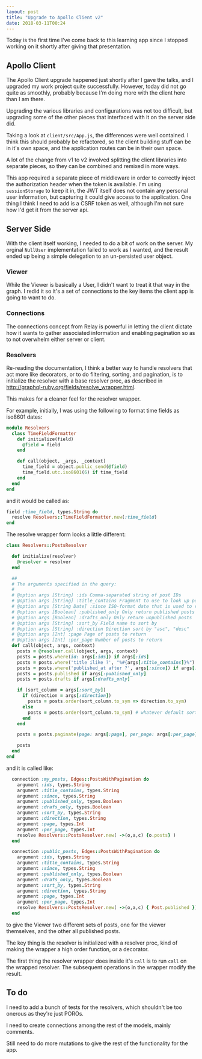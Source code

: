 ```yaml
---
layout: post
title: "Upgrade to Apollo Client v2"
date: 2018-03-11T00:24
---
```


Today is the first time I've come back to this learning app since I
stopped working on it shortly after giving that presentation.


## Apollo Client

The Apollo Client upgrade happened just shortly after I gave the
talks, and I upgraded my work project quite successfully. However,
today did not go quite as smoothly, probably because I'm doing more
with the client here than I am there.

Upgrading the various libraries and configurations was not too
difficult, but upgrading some of the other pieces that interfaced with
it on the server side did.

Taking a look at `client/src/App.js`, the differences were well
contained. I think this should probably be refactored, so the client
building stuff can be in it's own space, and the application routes
can be in their own space.

A lot of the change from v1 to v2 involved splitting the client
libraries into separate pieces, so they can be combined and remixed in
more ways.

This app required a separate piece of middleware in order to correctly
inject the authorization header when the token is available. I'm using
`sessionStorage` to keep it in, the JWT itself does not contain any
personal user information, but capturing it could give access to the
application. One thing I think I need to add is a CSRF token as well,
although I'm not sure how I'd get it from the server api.

## Server Side

With the client itself working, I needed to do a bit of work on the
server. My orginal `NullUser` implementation failed to work as I
wanted, and the result ended up being a simple delegation to an
un-persisted user object.

### Viewer

While the Viewer is basically a User, I didn't want to treat it that
way in the graph. I redid it so it's a set of connections to the key
items the client app is going to want to do.

### Connections

The connections concept from Relay is powerful in letting the client
dictate how it wants to gather associated information and enabling
pagination so as to not overwhelm either server or client.

### Resolvers

Re-reading the documentation, I think a better way to handle resolvers
that act more like decorators, or to do filtering, sorting, and
pagination, is to initialize the resolver with a base resolver proc,
as described in <http://graphql-ruby.org/fields/resolve_wrapper.html>.

This makes for a cleaner feel for the resolver wrapper.

For example, initially, I was using the following to format time
fields as iso8601 dates:

```ruby
module Resolvers
  class TimeFieldFormatter
    def initialize(field)
      @field = field
    end

    def call(object, _args, _context)
      time_field = object.public_send(@field)
      time_field.utc.iso8601(6) if time_field
    end
  end
end
```

and it would be called as:

```ruby
field :time_field, types.String do
  resolve Resolvers::TimeFieldFormatter.new(:time_field)
end
```

The resolve wrapper form looks a little different:

```ruby
class Resolvers::PostsResolver

  def initialize(resolver)
    @resolver = resolver
  end

  ##
  # The arguments specified in the query:
  #
  # @option args [String] :ids Comma-separated string of post IDs
  # @option args [String] :title_contains Fragment to use to look up posts by title
  # @option args [String Date] :since ISO-format date that is used to retrieve posts after
  # @option args [Boolean] :published_only Only return published posts
  # @option args [Boolean] :drafts_only Only return unpublished posts
  # @option args [String] :sort_by Field name to sort by
  # @option args [String] :direction Direction sort by "asc", "desc"
  # @option args [Int] :page Page of posts to return
  # @option args [Int] :per_page Number of posts to return
  def call(object, args, context)
    posts = @resolver.call(object, args, context)
    posts = posts.where(id: args[:ids]) if args[:ids]
    posts = posts.where('title ilike ?', "%#{args[:title_contains]}%") if args[:title_contains]
    posts = posts.where('published_at after ?', args[:since]) if args[:since]
    posts = posts.published if args[:published_only]
    posts = posts.drafts if args[:drafts_only]

    if (sort_column = args[:sort_by])
      if (direction = args[:direction])
        posts = posts.order(sort_column.to_sym => direction.to_sym)
      else
        posts = posts.order(sort_column.to_sym) # whatever default sort order is
      end
    end

    posts = posts.paginate(page: args[:page], per_page: args[:per_page])

    posts
  end
end
```

and it is called like:

```ruby
  connection :my_posts, Edges::PostsWithPagination do
    argument :ids, types.String
    argument :title_contains, types.String
    argument :since, types.String
    argument :published_only, types.Boolean
    argument :drafs_only, types.Boolean
    argument :sort_by, types.String
    argument :direction, types.String
    argument :page, types.Int
    argument :per_page, types.Int
    resolve Resolvers::PostsResolver.new( ->(o,a,c) {o.posts} )
  end

  connection :public_posts, Edges::PostsWithPagination do
    argument :ids, types.String
    argument :title_contains, types.String
    argument :since, types.String
    argument :published_only, types.Boolean
    argument :drafs_only, types.Boolean
    argument :sort_by, types.String
    argument :direction, types.String
    argument :page, types.Int
    argument :per_page, types.Int
    resolve Resolvers::PostsResolver.new( ->(o,a,c) { Post.published })
  end
```

to give the Viewer two different sets of posts, one for the viewer
themselves, and the other all published posts.

The key thing is the resolver is initialized with a resolver proc,
kind of making the wrapper a high order function, or a decorator.

The first thing the resolver wrapper does inside it's `call` is to run
`call` on the wrapped resolver. The subsequent operations in the
wrapper modify the result.

## To do

I need to add a bunch of tests for the resolvers, which shouldn't be
too onerous as they're just POROs.

I need to create connections among the rest of the models, mainly
comments.

Still need to do more mutations to give the rest of the functionality
for the app.
